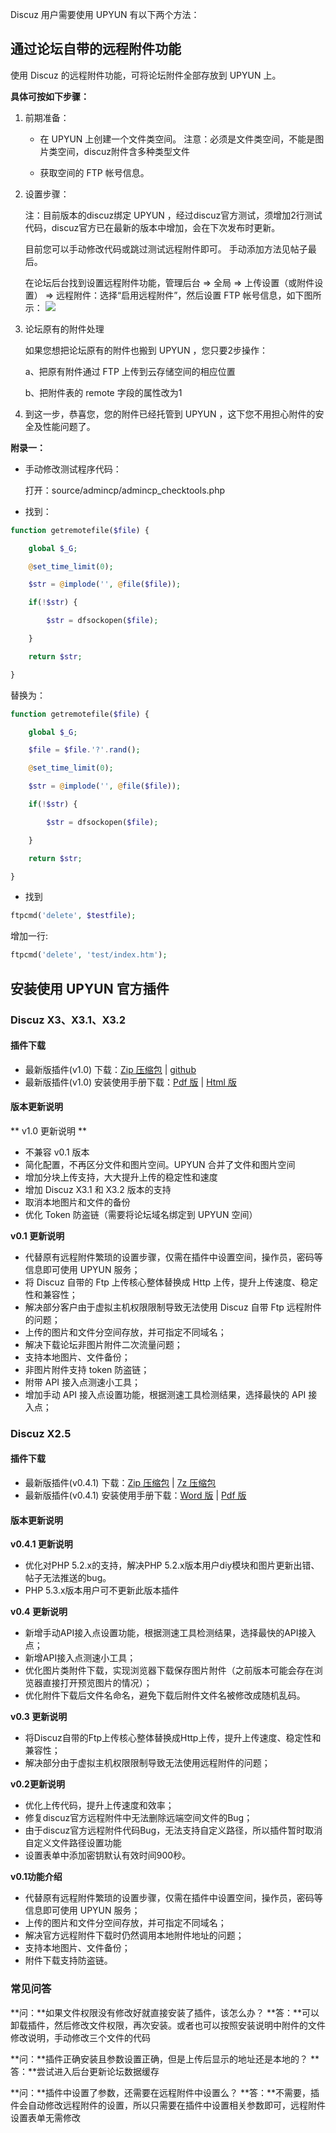 Discuz 用户需要使用 UPYUN 有以下两个方法：

## 通过论坛自带的远程附件功能

使用 Discuz 的远程附件功能，可将论坛附件全部存放到 UPYUN 上。

**具体可按如下步骤：**

1. 前期准备：

    * 在 UPYUN 上创建一个文件类空间。 注意：必须是文件类空间，不能是图片类空间，discuz附件含多种类型文件

    * 获取空间的 FTP 帐号信息。

2. 设置步骤：

    注：目前版本的discuz绑定 UPYUN ，经过discuz官方测试，须增加2行测试代码，discuz官方已在最新的版本中增加，会在下次发布时更新。

    目前您可以手动修改代码或跳过测试远程附件即可。 手动添加方法见帖子最后。

    在论坛后台找到设置远程附件功能，管理后台 => 全局 => 上传设置（或附件设置） => 远程附件：选择“启用远程附件”，然后设置 FTP 帐号信息，如下图所示：
    ![](http://our80.b0.upaiyun.com/wiki/Discuz_%E7%A8%8B%E5%BA%8F%E5%A6%82%E4%BD%95%E4%BD%BF%E7%94%A8%E5%8F%88%E6%8B%8D%E4%BA%91%E5%AD%98%E5%82%A8_files/u3_normal.png)

3. 论坛原有的附件处理

    如果您想把论坛原有的附件也搬到 UPYUN ，您只要2步操作：

    a、把原有附件通过 FTP 上传到云存储空间的相应位置

    b、把附件表的 remote 字段的属性改为1

4. 到这一步，恭喜您，您的附件已经托管到 UPYUN ，这下您不用担心附件的安全及性能问题了。

**附录一：**

* 手动修改测试程序代码：

    打开：source/admincp/admincp_checktools.php

* 找到：

```php
function getremotefile($file) {

    global $_G;

    @set_time_limit(0);

    $str = @implode('', @file($file));

    if(!$str) {

        $str = dfsockopen($file);

    }

    return $str;

}
```

替换为：

```php
function getremotefile($file) {

    global $_G;

    $file = $file.'?'.rand();

    @set_time_limit(0);

    $str = @implode('', @file($file));

    if(!$str) {

        $str = dfsockopen($file);

    }

    return $str;

}
```

* 找到

```php
ftpcmd('delete', $testfile);
```

增加一行:

```php
ftpcmd('delete', 'test/index.htm');
```


## 安装使用 UPYUN 官方插件


### Discuz X3、X3.1、X3.2

#### 插件下载

* 最新版插件(v1.0) 下载：[Zip 压缩包](http://upyun-assets.b0.upaiyun.com/docs/discuz-plugin/discuz-plugin-master.zip) | [github](https://github.com/upyun/discuz-plugin)
* 最新版插件(v1.0) 安装使用手册下载：[Pdf 版](http://upyun-assets.b0.upaiyun.com/docs/discuz-plugin/Discuz%20%E8%AE%BA%E5%9D%9B%20UPYUN%20%E6%8F%92%E4%BB%B6%20-%20v1.0.pdf) | [Html 版](http://upyun-assets.b0.upaiyun.com/docs/discuz-plugin/Discuz%20%E8%AE%BA%E5%9D%9B%20UPYUN%20%E6%8F%92%E4%BB%B6-v1.0.zip)

#### 版本更新说明
** v1.0 更新说明 **

- 不兼容 v0.1 版本
- 简化配置，不再区分文件和图片空间。UPYUN 合并了文件和图片空间
- 增加分块上传支持，大大提升上传的稳定性和速度
- 增加 Discuz X3.1 和 X3.2 版本的支持
- 取消本地图片和文件的备份
- 优化 Token 防盗链（需要将论坛域名绑定到 UPYUN 空间）

**v0.1 更新说明**

- 代替原有远程附件繁琐的设置步骤，仅需在插件中设置空间，操作员，密码等信息即可使用 UPYUN 服务；
- 将 Discuz 自带的 Ftp 上传核心整体替换成 Http 上传，提升上传速度、稳定性和兼容性；
- 解决部分客户由于虚拟主机权限限制导致无法使用 Discuz 自带 Ftp 远程附件的问题；
- 上传的图片和文件分空间存放，并可指定不同域名；
- 解决下载论坛非图片附件二次流量问题；
- 支持本地图片、文件备份；
- 非图片附件支持 token 防盗链；
- 附带 API 接入点测速小工具；
- 增加手动 API 接入点设置功能，根据测速工具检测结果，选择最快的 API 接入点；


### Discuz X2.5

#### 插件下载

* 最新版插件(v0.4.1) 下载：[Zip 压缩包](http://our80.b0.upaiyun.com/wiki_download/dz_upyun_v0.4.1.zip) | [7z 压缩包](http://our80.b0.upaiyun.com/wiki_download/dz_upyun_v0.4.1.7z)
* 最新版插件(v0.4.1) 安装使用手册下载：[Word 版](http://our80.b0.upaiyun.com/wiki_download/readme_v0.4.1.docx) | [Pdf 版](http://our80.b0.upaiyun.com/wiki_download/readme_v0.4.1.pdf)

#### 版本更新说明

**v0.4.1 更新说明**

- 优化对PHP 5.2.x的支持，解决PHP 5.2.x版本用户diy模块和图片更新出错、帖子无法推送的bug。
- PHP 5.3.x版本用户可不更新此版本插件

**v0.4 更新说明**

- 新增手动API接入点设置功能，根据测速工具检测结果，选择最快的API接入点；
- 新增API接入点测速小工具；
- 优化图片类附件下载，实现浏览器下载保存图片附件（之前版本可能会存在浏览器直接打开预览图片的情况）；
- 优化附件下载后文件名命名，避免下载后附件文件名被修改成随机乱码。

**v0.3 更新说明**

- 将Discuz自带的Ftp上传核心整体替换成Http上传，提升上传速度、稳定性和兼容性；
- 解决部分由于虚拟主机权限限制导致无法使用远程附件的问题；

**v0.2更新说明**

- 优化上传代码，提升上传速度和效率；
- 修复discuz官方远程附件中无法删除远端空间文件的Bug；
- 由于discuz官方远程附件代码Bug，无法支持自定义路径，所以插件暂时取消自定义文件路径设置功能
- 设置表单中添加密钥默认有效时间900秒。

**v0.1功能介绍**

- 代替原有远程附件繁琐的设置步骤，仅需在插件中设置空间，操作员，密码等信息即可使用 UPYUN 服务；
- 上传的图片和文件分空间存放，并可指定不同域名；
- 解决官方远程附件下载时仍然调用本地附件地址的问题；
- 支持本地图片、文件备份；
- 附件下载支持防盗链。


### 常见问答

**问：**如果文件权限没有修改好就直接安装了插件，该怎么办？
**答：**可以卸载插件，然后修改文件权限，再次安装。或者也可以按照安装说明中附件的文件修改说明，手动修改三个文件的代码


**问：**插件正确安装且参数设置正确，但是上传后显示的地址还是本地的？
**答：**尝试进入后台更新论坛数据缓存


**问：**插件中设置了参数，还需要在远程附件中设置么？
**答：**不需要，插件会自动修改远程附件的设置，所以只需要在插件中设置相关参数即可，远程附件设置表单无需修改
